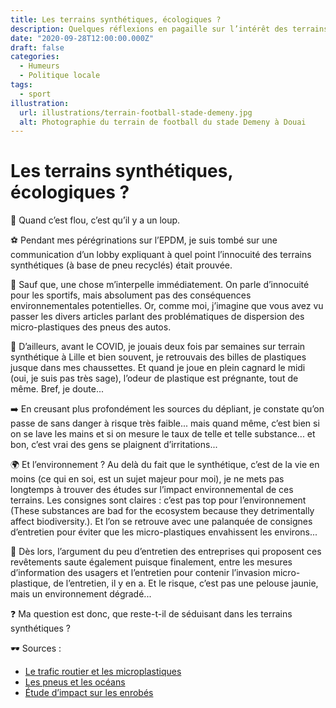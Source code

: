 ```yaml
---
title: Les terrains synthétiques, écologiques ?
description: Quelques réflexions en pagaille sur l’intérêt des terrains synthétiques.
date: "2020-09-28T12:00:00.000Z"
draft: false
categories:
  - Humeurs
  - Politique locale
tags:
  - sport
illustration:
  url: illustrations/terrain-football-stade-demeny.jpg
  alt: Photographie du terrain de football du stade Demeny à Douai
---
```


# Les terrains synthétiques, écologiques ?

🔎 Quand c’est flou, c’est qu’il y a un loup.

⚽  Pendant mes pérégrinations sur l’EPDM, je suis tombé sur une communication d’un lobby expliquant à quel point l’innocuité des terrains synthétiques (à base de pneu recyclés) était prouvée.

🤷 Sauf que, une chose m’interpelle immédiatement. On parle d’innocuité pour les sportifs, mais absolument pas des conséquences environnementales potentielles. Or, comme moi, j’imagine que vous avez vu passer les divers articles parlant des problématiques de dispersion des micro-plastiques des pneus des autos.

🤔 D’ailleurs, avant le COVID, je jouais deux fois par semaines sur terrain synthétique à Lille et bien souvent, je retrouvais des billes de plastiques jusque dans mes chaussettes. Et quand je joue en plein cagnard le midi (oui, je suis pas très sage), l’odeur de plastique est prégnante, tout de même. Bref, je doute...

➡️ En creusant plus profondément les sources du dépliant, je constate qu’on passe de sans danger à risque très faible... mais quand même, c’est bien si on se lave les mains et si on mesure le taux de telle et telle substance... et bon, c’est vrai des gens se plaignent d’irritations...

🌍 Et l’environnement ? Au delà du fait que le synthétique, c’est de la vie en moins (ce qui en soi, est un sujet majeur pour moi), je ne mets pas longtemps à trouver des études sur l’impact environnemental de ces terrains. Les consignes sont claires : c’est pas top pour l’environnement (These substances are bad for the ecosystem because they detrimentally affect biodiversity.). Et l’on se retrouve avec une palanquée de consignes d’entretien pour éviter que les micro-plastiques envahissent les environs...

🚿 Dès lors, l’argument du peu d’entretien des entreprises qui proposent ces revêtements saute également puisque finalement, entre les mesures d’information des usagers et l’entretien pour contenir l’invasion micro-plastique, de l’entretien, il y en a. Et le risque, c’est pas une pelouse jaunie, mais un environnement dégradé...

❓ Ma question est donc, que reste-t-il de séduisant dans les terrains synthétiques ?

🕶️ Sources : 
- [Le trafic routier et les microplastiques](https://www.lemonde.fr/planete/article/2020/07/19/le-trafic-routier-source-de-pollution-par-les-microplastiques_6046666_3244.html)
- [Les pneus et les océans](https://www.echa.europa.eu/-/recycled-rubber-infill-causes-a-very-low-level-of-concern)
- [Étude d’impact sur les enrobés](https://www.rivm.nl/en/rubber-granulate/environmental-impact-study-on-rubber-granulate-2018)

